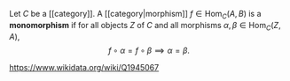Let $C$ be a [[category]]. A [[category|morphism]] $f\in \text{Hom}_C(A,B)$ is a **monomorphism** if for all objects $Z$ of $C$ and all morphisms $\alpha,\beta\in \text{Hom}_C(Z,A)$, $$f\circ \alpha = f\circ \beta\implies \alpha = \beta.$$

https://www.wikidata.org/wiki/Q1945067